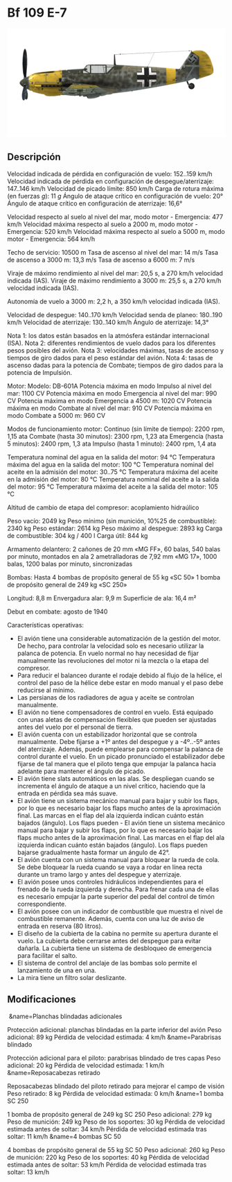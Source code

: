 # Bf 109 E-7

![bf109e7](../images/bf109e7.png)

## Descripción

Velocidad indicada de pérdida en configuración de vuelo: 152..159 km/h
Velocidad indicada de pérdida en configuración de despegue/aterrizaje: 147..146 km/h
Velocidad de picado límite: 850 km/h
Carga de rotura máxima (en fuerzas <i>g</i>): 11 <i>g</i>
Ángulo de ataque crítico en configuración de vuelo: 20°
Ángulo de ataque crítico en configuración de aterrizaje: 16,6°

Velocidad respecto al suelo al nivel del mar, modo motor - Emergencia: 477 km/h
Velocidad máxima respecto al suelo a 2000 m, modo motor - Emergencia: 520 km/h
Velocidad máxima respecto al suelo a 5000 m, modo motor - Emergencia: 564 km/h

Techo de servicio: 10500 m
Tasa de ascenso al nivel del mar: 14 m/s
Tasa de ascenso a 3000 m: 13,3 m/s
Tasa de ascenso a 6000 m: 7 m/s

Viraje de máximo rendimiento al nivel del mar: 20,5 s, a 270 km/h velocidad indicada (IAS).
Viraje de máximo rendimiento a 3000 m: 25,5 s, a 270 km/h velocidad indicada (IAS).

Autonomía de vuelo a 3000 m: 2,2 h, a 350 km/h velocidad indicada (IAS).

Velocidad de despegue: 140..170 km/h
Velocidad senda de planeo: 180..190 km/h
Velocidad de aterrizaje: 130..140 km/h
Ángulo de aterrizaje: 14,3°

Nota 1: los datos están basados en la atmósfera estándar internacional (ISA).
Nota 2: diferentes rendimientos de vuelo dados para los diferentes pesos posibles del avión.
Nota 3: velocidades máximas, tasas de ascenso y tiempos de giro dados para el peso estándar del avión.
Nota 4: tasas de ascenso dadas para la potencia de Combate; tiempos de giro dados para la potencia de Impulsión.

Motor:
Modelo: DB-601A
Potencia máxima en modo Impulso al nivel del mar: 1100 CV
Potencia máxima en modo Emergencia al nivel del mar: 990 CV
Potencia máxima en modo Emergencia a 4500 m: 1020 CV
Potencia máxima en modo Combate al nivel del mar: 910 CV
Potencia máxima en modo Combate a 5000 m: 960 CV

Modos de funcionamiento motor:
Continuo (sin límite de tiempo): 2200 rpm, 1,15 ata
Combate (hasta 30 minutos): 2300 rpm, 1,23 ata
Emergencia (hasta 5 minutos): 2400 rpm, 1,3 ata
Impulso (hasta 1 minuto): 2400 rpm, 1,4 ata

Temperatura nominal del agua en la salida del motor: 94 °C
Temperatura máxima del agua en la salida del motor: 100 °C
Temperatura nominal del aceite en la admisión del motor: 30..75 °C
Temperatura máxima del aceite en la admisión del motor: 80 °C
Temperatura nominal del aceite a la salida del motor: 95 °C
Temperatura máxima del aceite a la salida del motor: 105 °C

Altitud de cambio de etapa del compresor: acoplamiento hidraúlico

Peso vacío: 2049 kg
Peso mínimo (sin munición, 10%25 de combustible): 2340 kg
Peso estándar: 2614 kg
Peso máximo al despegue: 2893 kg
Carga de combustible: 304 kg / 400 l
Carga útil: 844 kg

Armamento delantero:
2 cañones de 20 mm «MG FF», 60 balas, 540 balas por minuto, montados en ala
2 ametralladoras de 7,92 mm «MG 17», 1000 balas, 1200 balas por minuto, sincronizadas

Bombas:
Hasta 4 bombas de propósito general de 55 kg «SC 50»
1 bomba de propósito general de 249 kg «SC 250»

Longitud: 8,8 m
Envergadura alar: 9,9 m
Superficie de ala: 16,4 m²

Debut en combate: agosto de 1940

Características operativas:
- El avión tiene una considerable automatización de la gestión del motor. De hecho, para controlar la velocidad solo es necesario utilizar la palanca de potencia. En vuelo normal no hay necesidad de fijar manualmente las revoluciones del motor ni la mezcla o la etapa del compresor.
- Para reducir el balanceo durante el rodaje debido al flujo de la hélice, el control del paso de la hélice debe estar en modo manual y el paso debe reducirse al mínimo.
- Las persianas de los radiadores de agua y aceite se controlan manualmente.
- El avión no tiene compensadores de control en vuelo. Está equipado con unas aletas de compensación flexibles que pueden ser ajustadas antes del vuelo por el personal de tierra.
- El avión cuenta con un estabilizador horizontal que se controla manualmente. Debe fijarse a +1º antes del despegue y a -4º..-5º antes del aterrizaje. Además, puede emplearse para compensar la palanca de control durante el vuelo. En un picado pronunciado el estabilizador debe fijarse de tal manera que el piloto tenga que empujar la palanca hacia adelante para mantener el ángulo de picado.
- El avión tiene slats automáticos en las alas. Se despliegan cuando se incrementa el ángulo de ataque a un nivel crítico, haciendo que la entrada en pérdida sea más suave.
- El avión tiene un sistema mecánico manual para bajar y subir los flaps, por lo que es necesario bajar los flaps mucho antes de la aproximación final. Las marcas en el flap del ala izquierda indican cuánto están bajados (ángulo). Los flaps pueden - El avión tiene un sistema mecánico manual para bajar y subir los flaps, por lo que es necesario bajar los flaps mucho antes de la aproximación final. Las marcas en el flap del ala izquierda indican cuánto están bajados (ángulo). Los flaps pueden bajarse gradualmente hasta formar un ángulo de 42°.
- El avión cuenta con un sistema manual para bloquear la rueda de cola. Se debe bloquear la rueda cuando se vaya a rodar en línea recta durante un tramo largo y antes del despegue y aterrizaje.
- El avión posee unos controles hidráulicos independientes para el frenado de la rueda izquierda y derecha. Para frenar cada una de ellas es necesario empujar la parte superior del pedal del control de timón correspondiente.
- El avión posee con un indicador de combustible que muestra el nivel de combustible remanente. Además, cuenta con una luz de aviso de entrada en reserva (80 litros).
- El diseño de la cubierta de la cabina no permite su apertura durante el vuelo. La cubierta debe cerrarse antes del despegue para evitar dañarla. La cubierta tiene un sistema de desbloqueo de emergencia para facilitar el salto.
- El sistema de control del anclaje de las bombas solo permite el lanzamiento de una en una.
- La mira tiene un filtro solar deslizante.

## Modificaciones
﻿
&name=Planchas blindadas adicionales

Protección adicional: planchas blindadas en la parte inferior del avión
Peso adicional: 89 kg
Pérdida de velocidad estimada: 4 km/h﻿
&name=Parabrisas blindado

Protección adicional para el piloto: parabrisas blindado de tres capas
Peso adicional: 20 kg
Pérdida de velocidad estimada: 1 km/h﻿
&name=Reposacabezas retirado

Reposacabezas blindado del piloto retirado para mejorar el campo de visión
Peso retirado: 8 kg
Pérdida de velocidad estimada: 0 km/h﻿
&name=1 bomba SC 250

1 bomba de propósito general de 249 kg SC 250
Peso adicional: 279 kg
Peso de munición: 249 kg
Peso de los soportes: 30 kg
Pérdida de velocidad estimada antes de soltar: 34 km/h
Pérdida de velocidad estimada tras soltar: 11 km/h﻿
&name=4 bombas SC 50

4 bombas de propósito general de 55 kg SC 50
Peso adicional: 260 kg
Peso de munición: 220 kg
Peso de los soportes: 40 kg
Pérdida de velocidad estimada antes de soltar: 53 km/h
Pérdida de velocidad estimada tras soltar: 13 km/h